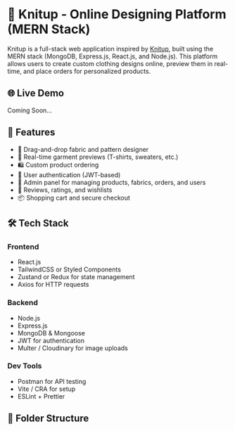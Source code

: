 # 🧵 Knitup - Online Designing Platform (MERN Stack)

Knitup is a full-stack web application inspired by [Knitup](https://www.knitup.com/), built using the MERN stack (MongoDB, Express.js, React.js, and Node.js). This platform allows users to create custom clothing designs online, preview them in real-time, and place orders for personalized products.

## 🌐 Live Demo
Coming Soon...

## 📸 Features

- 🎨 Drag-and-drop fabric and pattern designer
- 👚 Real-time garment previews (T-shirts, sweaters, etc.)
- 🛍️ Custom product ordering
- 👤 User authentication (JWT-based)
- 🧵 Admin panel for managing products, fabrics, orders, and users
- 💬 Reviews, ratings, and wishlists
- 📦 Shopping cart and secure checkout

## 🛠️ Tech Stack

### Frontend
- React.js
- TailwindCSS or Styled Components
- Zustand or Redux for state management
- Axios for HTTP requests

### Backend
- Node.js
- Express.js
- MongoDB & Mongoose
- JWT for authentication
- Multer / Cloudinary for image uploads

### Dev Tools
- Postman for API testing
- Vite / CRA for setup
- ESLint + Prettier

## 📁 Folder Structure

